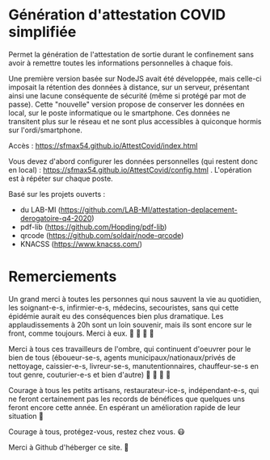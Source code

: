# Génération d'attestation COVID simplifiée

Permet la génération de l'attestation de sortie durant le confinement sans avoir à remettre toutes les informations personnelles à chaque fois.

Une première version basée sur NodeJS avait été développée, mais celle-ci imposait la rétention des données à distance, sur un serveur, présentant ainsi une lacune conséquente de sécurité (même si protégé par mot de passe).
Cette "nouvelle" version propose de conserver les données en local, sur le poste informatique ou le smartphone. Ces données ne transitent plus sur le réseau et ne sont plus accessibles à quiconque hormis sur l'ordi/smartphone.

Accès : https://sfmax54.github.io/AttestCovid/index.html

Vous devez d'abord configurer les données personnelles (qui restent donc en local) : https://sfmax54.github.io/AttestCovid/config.html . L'opération est à répéter sur chaque poste.


Basé sur les projets ouverts :
  - du LAB-MI (https://github.com/LAB-MI/attestation-deplacement-derogatoire-q4-2020)
  - pdf-lib (https://github.com/Hopding/pdf-lib)
  - qrcode (https://github.com/soldair/node-qrcode)
  - KNACSS (https://www.knacss.com/)

# Remerciements

Un grand merci à toutes les personnes qui nous sauvent la vie au quotidien, les soignant-e-s, infirmier-e-s, médecins, secouristes, sans qui cette épidémie aurait eu des conséquences bien plus dramatique. Les applaudissements à 20h sont un loin souvenir, mais ils sont encore sur le front, comme toujours. Merci à eux. :pray: :pray: :pray: :clap:

Merci à tous ces travailleurs de l'ombre, qui continuent d'oeuvrer pour le bien de tous (éboueur-se-s, agents municipaux/nationaux/privés de nettoyage, caissier-e-s, livreur-se-s, manutentionnaires, chauffeur-se-s en tout genre, couturier-e-s et bien d'autre) :pray: :pray: :pray: :clap:

Courage à tous les petits artisans, restaurateur-ice-s, indépendant-e-s, qui ne feront certainement pas les records de bénéfices que quelques uns feront encore cette année. En espérant un amélioration rapide de leur situation :pray:

Courage à tous, protégez-vous, restez chez vous. :mask:

Merci à Github d'héberger ce site. :pray:
